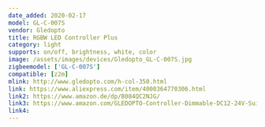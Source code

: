 ```yaml
---
date_added: 2020-02-17
model: GL-C-007S
vendor: Gledopto
title: RGBW LED Controller Plus
category: light
supports: on/off, brightness, white, color
image: /assets/images/devices/Gledopto_GL-C-007S.jpg
zigbeemodel: ['GL-C-007S']
compatible: [z2m]
mlink: http://www.gledopto.com/h-col-350.html
link: https://www.aliexpress.com/item/4000364770306.html
link2: https://www.amazon.de/dp/B084QC2NJG/
link3: https://www.amazon.com/GLEDOPTO-Controller-Dimmable-DC12-24V-Suitable/dp/B081SR4SV5
link4: 
---
```

